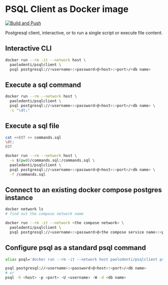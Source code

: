 # PSQL Client as Docker image

[![Build and Push](https://github.com/paolodenti/psqlclient/actions/workflows/build-publish.yaml/badge.svg)](https://github.com/paolodenti/psqlclient/actions/workflows/build-publish.yaml)

Postgresql client, interactive, or to run a single script or execute file content.

## Interactive CLI

```bash
docker run --rm -it --network host \
  paolodenti/psqlclient \
  psql postgresql://<username>:<password>@<host>:<port>/<db name>
```

## Execute a sql command

```bash
docker run --rm --network host \
  paolodenti/psqlclient \
  psql postgresql://<username>:<password>@<host>:<port>/<db name> \
  -c "\dt;"
```

## Execute a sql file

```bash
cat <<EOT >> commands.sql
\dt;
EOT

docker run --rm --network host \
  -v $(pwd)/commands.sql:/commands.sql \
  paolodenti/psqlclient \
  psql postgresql://<username>:<password>@<host>:<port>/<db name> \
  -f /commands.sql
```

## Connect to an existing docker compose postgres instance

```bash
docker network ls
# find out the compose network name

docker run --rm -it --network <the compose network> \
  paolodenti/psqlclient \
  psql postgresql://<username>:<password>@<the compose service name>:<port>/<db name>
```

## Configure psql as a standard psql command

```bash
alias psql='docker run --rm -it --network host paolodenti/psqlclient psql'

psql postgresql://<username>:<password>@<host>:<port>/<db name>
# or
psql -h <host> -p <port> -U <username> -W -d <db name>
```
